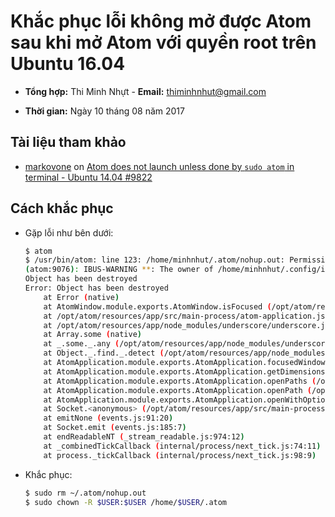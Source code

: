 # Khắc phục lỗi không mở được Atom sau khi mở Atom với quyền root trên Ubuntu 16.04

* **Tổng hợp:** Thi Minh Nhựt - **Email:** thiminhnhut@gmail.com

* **Thời gian:** Ngày 10 tháng 08 năm 2017

## Tài liệu tham khảo

* [markovone](https://github.com/markovone) on [Atom does not launch unless done by `sudo atom` in terminal - Ubuntu 14.04 #9822](https://github.com/atom/atom/issues/9822)

## Cách khắc phục

* Gặp lỗi như bên dưới:

    ```bash
    $ atom
    $ /usr/bin/atom: line 123: /home/minhnhut/.atom/nohup.out: Permission denied
    (atom:9076): IBUS-WARNING **: The owner of /home/minhnhut/.config/ibus/bus is not root!
    Object has been destroyed
    Error: Object has been destroyed
        at Error (native)
        at AtomWindow.module.exports.AtomWindow.isFocused (/opt/atom/resources/app/src/main-process/atom-window.js:434:33)
        at /opt/atom/resources/app/src/main-process/atom-application.js:797:27
        at /opt/atom/resources/app/node_modules/underscore/underscore.js:159:21
        at Array.some (native)
        at _.some._.any (/opt/atom/resources/app/node_modules/underscore/underscore.js:208:59)
        at Object._.find._.detect (/opt/atom/resources/app/node_modules/underscore/underscore.js:158:5)
        at AtomApplication.module.exports.AtomApplication.focusedWindow (/opt/atom/resources/app/src/main-process/atom-application.js:796:16)
        at AtomApplication.module.exports.AtomApplication.getDimensionsForNewWindow (/opt/atom/resources/app/src/main-process/atom-application.js:812:32)
        at AtomApplication.module.exports.AtomApplication.openPaths (/opt/atom/resources/app/src/main-process/atom-application.js:918:35)
        at AtomApplication.module.exports.AtomApplication.openPath (/opt/atom/resources/app/src/main-process/atom-application.js:827:19)
        at AtomApplication.module.exports.AtomApplication.openWithOptions (/opt/atom/resources/app/src/main-process/atom-application.js:221:21)
        at Socket.<anonymous> (/opt/atom/resources/app/src/main-process/atom-application.js:310:26)
        at emitNone (events.js:91:20)
        at Socket.emit (events.js:185:7)
        at endReadableNT (_stream_readable.js:974:12)
        at _combinedTickCallback (internal/process/next_tick.js:74:11)
        at process._tickCallback (internal/process/next_tick.js:98:9)
    ```

* Khắc phục:

    ```bash
    $ sudo rm ~/.atom/nohup.out
    $ sudo chown -R $USER:$USER /home/$USER/.atom
    ```
